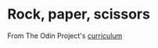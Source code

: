 # Rock, paper, scissors

From The Odin Project's [curriculum](https://www.theodinproject.com/courses/web-development-101/lessons/rock-paper-scissors)
